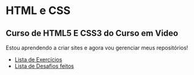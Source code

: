 <h1>HTML e CSS</h1>

<h2>Curso de HTML5 E CSS3 do Curso em Video</h2>

<p> Estou aprendendo a criar sites e agora vou gerenciar meus repositórios!</p>


<ul>
    <li>
        <a href="https://github.com/AntEvanderson/html-css/tree/main/exercicios">Lista de Exercícios</a> 
    </li>
    <li>
        <a href="https://github.com/AntEvanderson/html-css/tree/main/desafios">Lista de Desafios feitos</a>
    </li>
</ul>
